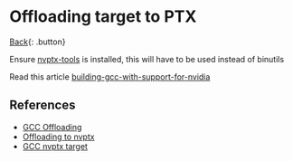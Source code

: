 # Offloading target to PTX

[Back](../index.md#c-cpp-compilers){: .button}

Ensure [nvptx-tools](https://github.com/MentorEmbedded/nvptx-tools) is installed, this will have to be 
used instead of binutils

Read this article [building-gcc-with-support-for-nvidia](https://kristerw.blogspot.com/2017/04/building-gcc-with-support-for-nvidia.html)

## References

- [GCC Offloading](https://gcc.gnu.org/wiki/Offloading)
- [Offloading to nvptx](https://gcc.gnu.org/wiki/nvptx)
- [GCC nvptx target](https://gcc.gnu.org/install/specific.html#nvptx-x-none)
